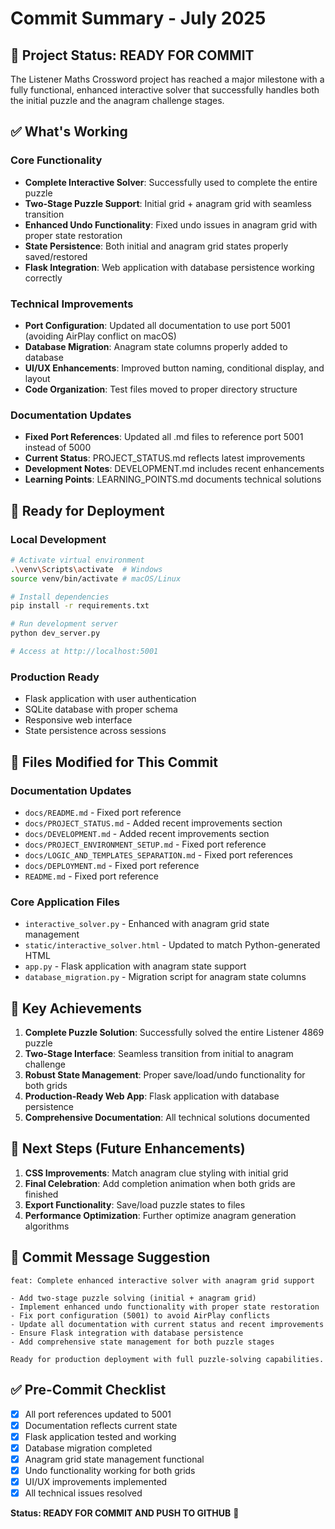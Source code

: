 # Commit Summary - July 2025

## 🎉 Project Status: READY FOR COMMIT

The Listener Maths Crossword project has reached a major milestone with a fully functional, enhanced interactive solver that successfully handles both the initial puzzle and the anagram challenge stages.

## ✅ What's Working

### Core Functionality
- **Complete Interactive Solver**: Successfully used to complete the entire puzzle
- **Two-Stage Puzzle Support**: Initial grid + anagram grid with seamless transition
- **Enhanced Undo Functionality**: Fixed undo issues in anagram grid with proper state restoration
- **State Persistence**: Both initial and anagram grid states properly saved/restored
- **Flask Integration**: Web application with database persistence working correctly

### Technical Improvements
- **Port Configuration**: Updated all documentation to use port 5001 (avoiding AirPlay conflict on macOS)
- **Database Migration**: Anagram state columns properly added to database
- **UI/UX Enhancements**: Improved button naming, conditional display, and layout
- **Code Organization**: Test files moved to proper directory structure

### Documentation Updates
- **Fixed Port References**: Updated all .md files to reference port 5001 instead of 5000
- **Current Status**: PROJECT_STATUS.md reflects latest improvements
- **Development Notes**: DEVELOPMENT.md includes recent enhancements
- **Learning Points**: LEARNING_POINTS.md documents technical solutions

## 🚀 Ready for Deployment

### Local Development
```bash
# Activate virtual environment
.\venv\Scripts\activate  # Windows
source venv/bin/activate # macOS/Linux

# Install dependencies
pip install -r requirements.txt

# Run development server
python dev_server.py

# Access at http://localhost:5001
```

### Production Ready
- Flask application with user authentication
- SQLite database with proper schema
- Responsive web interface
- State persistence across sessions

## 📁 Files Modified for This Commit

### Documentation Updates
- `docs/README.md` - Fixed port reference
- `docs/PROJECT_STATUS.md` - Added recent improvements section
- `docs/DEVELOPMENT.md` - Added recent improvements section
- `docs/PROJECT_ENVIRONMENT_SETUP.md` - Fixed port reference
- `docs/LOGIC_AND_TEMPLATES_SEPARATION.md` - Fixed port references
- `docs/DEPLOYMENT.md` - Fixed port reference
- `README.md` - Fixed port reference

### Core Application Files
- `interactive_solver.py` - Enhanced with anagram grid state management
- `static/interactive_solver.html` - Updated to match Python-generated HTML
- `app.py` - Flask application with anagram state support
- `database_migration.py` - Migration script for anagram state columns

## 🎯 Key Achievements

1. **Complete Puzzle Solution**: Successfully solved the entire Listener 4869 puzzle
2. **Two-Stage Interface**: Seamless transition from initial to anagram challenge
3. **Robust State Management**: Proper save/load/undo functionality for both grids
4. **Production-Ready Web App**: Flask application with database persistence
5. **Comprehensive Documentation**: All technical solutions documented

## 🔄 Next Steps (Future Enhancements)

1. **CSS Improvements**: Match anagram clue styling with initial grid
2. **Final Celebration**: Add completion animation when both grids are finished
3. **Export Functionality**: Save/load puzzle states to files
4. **Performance Optimization**: Further optimize anagram generation algorithms

## 📝 Commit Message Suggestion

```
feat: Complete enhanced interactive solver with anagram grid support

- Add two-stage puzzle solving (initial + anagram grid)
- Implement enhanced undo functionality with proper state restoration
- Fix port configuration (5001) to avoid AirPlay conflicts
- Update all documentation with current status and recent improvements
- Ensure Flask integration with database persistence
- Add comprehensive state management for both puzzle stages

Ready for production deployment with full puzzle-solving capabilities.
```

## ✅ Pre-Commit Checklist

- [x] All port references updated to 5001
- [x] Documentation reflects current state
- [x] Flask application tested and working
- [x] Database migration completed
- [x] Anagram grid state management functional
- [x] Undo functionality working for both grids
- [x] UI/UX improvements implemented
- [x] All technical issues resolved

**Status: READY FOR COMMIT AND PUSH TO GITHUB** 🚀 